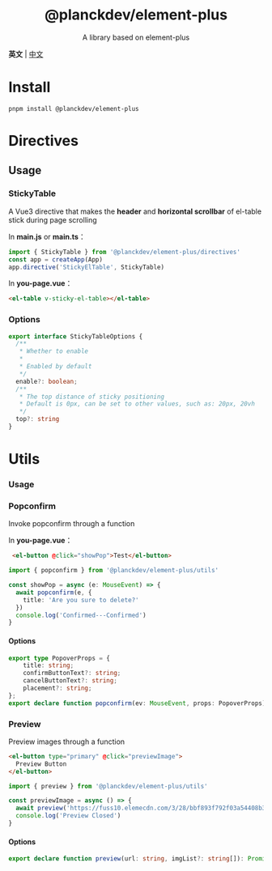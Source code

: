 <h1 align="center">@planckdev/element-plus</h1>

<p align="center">
A library based on element-plus
</p>

**英文** | [中文](./README.zh-CN.md)

# Install
```base
pnpm install @planckdev/element-plus
```

# Directives
## Usage
### StickyTable
A Vue3 directive that makes the **header** and **horizontal scrollbar** of el-table stick during page scrolling

In **main.js** or **main.ts**：
```javascript
import { StickyTable } from '@planckdev/element-plus/directives'
const app = createApp(App)
app.directive('StickyElTable', StickyTable)
```
In **you-page.vue**：
```html
<el-table v-sticky-el-table></el-table>
```
### Options
```typescript
export interface StickyTableOptions {
  /**
   * Whether to enable
   * 
   * Enabled by default
   */
  enable?: boolean;
  /**
   * The top distance of sticky positioning
   * Default is 0px, can be set to other values, such as: 20px, 20vh
   */
  top?: string
}
```
# Utils
### Usage
### Popconfirm
Invoke popconfirm through a function

In **you-page.vue**：
```html
 <el-button @click="showPop">Test</el-button>
```
```typescript
import { popconfirm } from '@planckdev/element-plus/utils'

const showPop = async (e: MouseEvent) => {
  await popconfirm(e, {
    title: 'Are you sure to delete?'
  })
  console.log('Confirmed---Confirmed')
}
```
#### Options
```typescript
export type PopoverProps = {
    title: string;
    confirmButtonText?: string;
    cancelButtonText?: string;
    placement?: string;
};
export declare function popconfirm(ev: MouseEvent, props: PopoverProps): Promise<void>;
```

### Preview
Preview images through a function
```html
<el-button type="primary" @click="previewImage">
  Preview Button
</el-button>
```
```typescript
import { preview } from '@planckdev/element-plus/utils'

const previewImage = async () => {
  await preview('https://fuss10.elemecdn.com/3/28/bbf893f792f03a54408b3b7a7ebf0jpeg.jpeg')
  console.log('Preview Closed')
}
```
#### Options
```typescript
export declare function preview(url: string, imgList?: string[]): Promise<void>;
```